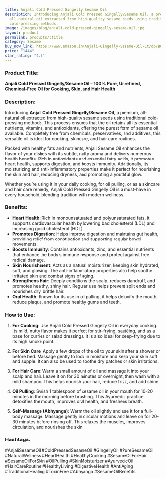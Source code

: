 ```yaml
---
title: Anjali Cold Pressed Gingelly Sesame Oil
description: Introducing Anjali Cold Pressed Gingelly/Sesame Oil, a premium,
  all-natural oil extracted from high-quality sesame seeds using traditional
  cold-pressing methods.
image: /images/blog/anjali-cold-pressed-gingelly-sesame-oil.jpg
layout: product
permalink: products/:title
category: Sesame
buy_now_link: https://www.amazon.in/Anjali-Gingelly-Sesame-Oil-Lt/dp/B0837ST4ST/ref=sr_1_2_sspa?crid=A4KOR1T28SZX&tag=m0150-21
price: "1444"
star_rating: "4.3"
---
```

### Product Title:
**Anjali Cold Pressed Gingelly/Sesame Oil – 100% Pure, Unrefined, Chemical-Free Oil for Cooking, Skin, and Hair Health**

### Description:
Introducing **Anjali Cold Pressed Gingelly/Sesame Oil**, a premium, all-natural oil extracted from high-quality sesame seeds using traditional cold-pressing methods. This process ensures that the oil retains all its essential nutrients, vitamins, and antioxidants, offering the purest form of sesame oil available. Completely free from chemicals, preservatives, and additives, this versatile oil is ideal for cooking, skincare, and hair care routines.

Packed with healthy fats and nutrients, Anjali Sesame Oil enhances the flavor of your dishes with its subtle, nutty aroma and delivers numerous health benefits. Rich in antioxidants and essential fatty acids, it promotes heart health, supports digestion, and boosts immunity. Additionally, its moisturizing and anti-inflammatory properties make it perfect for nourishing the skin and hair, reducing dryness, and promoting a youthful glow.

Whether you’re using it in your daily cooking, for oil pulling, or as a skincare and hair care remedy, Anjali Cold Pressed Gingelly Oil is a must-have in every household, blending tradition with modern wellness.

### Benefits:
- **Heart Health**: Rich in monounsaturated and polyunsaturated fats, it supports cardiovascular health by lowering bad cholesterol (LDL) and increasing good cholesterol (HDL).
- **Promotes Digestion**: Helps improve digestion and maintains gut health, providing relief from constipation and supporting regular bowel movements.
- **Boosts Immunity**: Contains antioxidants, zinc, and essential nutrients that enhance the body’s immune response and protect against free radical damage.
- **Skin Nourishment**: Acts as a natural moisturizer, keeping skin hydrated, soft, and glowing. The anti-inflammatory properties also help soothe irritated skin and combat signs of aging.
- **Strengthens Hair**: Deeply conditions the scalp, reduces dandruff, and promotes healthy, shiny hair. Regular use helps prevent split ends and nourishes dry, brittle hair.
- **Oral Health**: Known for its use in oil pulling, it helps detoxify the mouth, reduce plaque, and promote healthy gums and teeth.

### How to Use:
1. **For Cooking**: Use Anjali Cold Pressed Gingelly Oil in everyday cooking. Its mild, nutty flavor makes it perfect for stir-frying, sautéing, and as a base for curries or salad dressings. It is also ideal for deep-frying due to its high smoke point.
   
2. **For Skin Care**: Apply a few drops of the oil to your skin after a shower or before bed. Massage gently to lock in moisture and keep your skin soft and supple. It can also be used to soothe dry patches or skin irritations.

3. **For Hair Care**: Warm a small amount of oil and massage it into your scalp and hair. Leave it on for 30 minutes or overnight, then wash with a mild shampoo. This helps nourish your hair, reduce frizz, and add shine.

4. **Oil Pulling**: Swish 1 tablespoon of sesame oil in your mouth for 10-20 minutes in the morning before brushing. This Ayurvedic practice detoxifies the mouth, improves oral health, and freshens breath.

5. **Self-Massage (Abhyanga)**: Warm the oil slightly and use it for a full-body massage. Massage gently in circular motions and leave on for 20-30 minutes before rinsing off. This relaxes the muscles, improves circulation, and nourishes the skin.

### Hashtags:
#AnjaliSesameOil #ColdPressedSesameOil #GingellyOil #PureSesameOil #NaturalWellness #HeartHealth #HealthyCooking #SesameOilForHair #SesameOilForSkin #OilPulling #SkinMoisturizer #AyurvedicOil #HairCareRoutine #HealthyLiving #DigestiveHealth #AntiAging #TraditionalHealing #ToxinFree #Abhyanga #SesameOilBenefits
